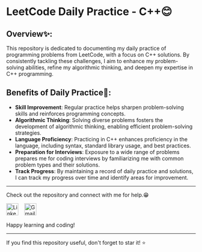 # LeetCode Daily Practice - C++😊

## Overview✨:
This repository is dedicated to documenting my daily practice of programming problems from LeetCode, with a focus on C++ solutions. By consistently tackling these challenges, I aim to enhance my problem-solving abilities, refine my algorithmic thinking, and deepen my expertise in C++ programming.

## Benefits of Daily Practice🚀:
- **Skill Improvement**: Regular practice helps sharpen problem-solving skills and reinforces programming concepts.
- **Algorithmic Thinking**: Solving diverse problems fosters the development of algorithmic thinking, enabling efficient problem-solving strategies.
- **Language Proficiency**: Practicing in C++ enhances proficiency in the language, including syntax, standard library usage, and best practices.
- **Preparation for Interviews**: Exposure to a wide range of problems prepares me for coding interviews by familiarizing me with common problem types and their solutions.
- **Track Progress**: By maintaining a record of daily practice and solutions, I can track my progress over time and identify areas for improvement.

---

Check out the repository and connect with me for help.😁
<p align="left">
<a href="https://www.linkedin.com/in/khushi-srivastava-ab029621b/"><img src="https://github.com/TheDudeThatCode/TheDudeThatCode/blob/master/Assets/Linkedin.svg" alt="Linkedin Logo" width="32"></a>&nbsp;&nbsp;&nbsp;
<a href="mailto:srivastavakhushi582@gmail.com"><img src="https://github.com/TheDudeThatCode/TheDudeThatCode/blob/master/Assets/Gmail.svg" alt="Gmail logo" height="32"></a>&nbsp;&nbsp;&nbsp;
</p>

Happy learning and coding!

---

If you find this repository useful, don't forget to star it! ⭐️

